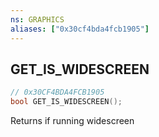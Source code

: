 ```yaml
---
ns: GRAPHICS
aliases: ["0x30cf4bda4fcb1905"]
---
```

## GET_IS_WIDESCREEN

```c
// 0x30CF4BDA4FCB1905
bool GET_IS_WIDESCREEN();
```

Returns if running widescreen

